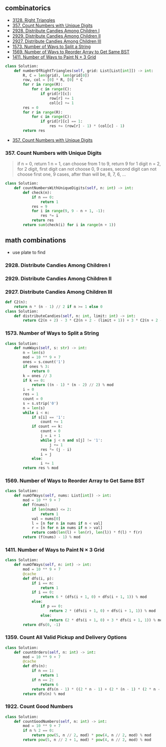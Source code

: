## combinatorics

* [3128. Right Triangles](#3128-right-triangles)
* [357. Count Numbers with Unique Digits](#357-count-numbers-with-unique-digits)
* [2928. Distribute Candies Among Children I](#2928-distribute-candies-among-children-i)
* [2929. Distribute Candies Among Children II](#2929-distribute-candies-among-children-ii)
* [2927. Distribute Candies Among Children III](#2927-distribute-candies-among-children-iii)
* [1573. Number of Ways to Split a String](#1573-number-of-ways-to-split-a-string)
* [1569. Number of Ways to Reorder Array to Get Same BST](#1569-number-of-ways-to-reorder-array-to-get-same-bst)
* [1411. Number of Ways to Paint N × 3 Grid](#1411-number-of-ways-to-paint-n--3-grid)

```python
class Solution:
    def numberOfRightTriangles(self, grid: List[List[int]]) -> int:
        R, C = len(grid), len(grid[0])
        row, col = [0] * R, [0] * C
        for r in range(R):
            for c in range(C):
                if grid[r][c]:
                    row[r] += 1
                    col[c] += 1
        res = 0
        for r in range(R):
            for c in range(C):
                if grid[r][c] == 1:
                    res += (row[r] - 1) * (col[c] - 1)
        return res
```

* [357. Count Numbers with Unique Digits](#357-Count-Numbers-with-Unique-Digits)

### 357. Count Numbers with Unique Digits

> if n = 0, return 1
> n = 1, can choose from 1 to 9, return 9 for 1 digit
> n = 2, for 2 digit, first digit can not choose 0, 9 cases, second digit can not choose
> first one, 9 cases, after than will be, 8, 7, 6, ...

```python
class Solution:
    def countNumbersWithUniqueDigits(self, n: int) -> int:
        def check(n):
            if n == 0:
                return 1
            res = 9
            for i in range(9, 9 - n + 1, -1):
                res *= i
            return res
        return sum(check(i) for i in range(n + 1))
```

## math combinations

- use plate to find 

### 2928. Distribute Candies Among Children I
### 2929. Distribute Candies Among Children II
### 2927. Distribute Candies Among Children III

```python
def C2(n):
    return n * (n - 1) // 2 if n >= 1 else 0
class Solution:
    def distributeCandies(self, n: int, limit: int) -> int:
        return C2(n + 2) - 3 * C2(n + 2 - (limit + 1)) + 3 * C2(n + 2 - 2 * (limit + 1)) - C2(n + 2 - 3 * (limit + 1))
```

### 1573. Number of Ways to Split a String

```python
class Solution:
    def numWays(self, s: str) -> int:
        n = len(s)
        mod = 10 ** 9 + 7
        ones = s.count('1')
        if ones % 3:
            return 0
        k = ones // 3
        if k == 0:
            return ((n - 1) * (n - 2) // 2) % mod
        i = 0
        res = 1
        count = 0
        s = s.strip('0')
        n = len(s)
        while i < n:
            if s[i] == '1':
                count += 1
            if count == k:
                count = 0
                j = i + 1
                while j < n and s[j] != '1':
                    j += 1
                res *= (j - i)
                i = j
            else:
                i += 1
        return res % mod
```

### 1569. Number of Ways to Reorder Array to Get Same BST

```python
class Solution:
    def numOfWays(self, nums: List[int]) -> int:
        mod = 10 ** 9 + 7
        def f(nums):
            if len(nums) <= 2:
                return 1
            val = nums[0]
            l = [n for n in nums if n < val]
            r = [n for n in nums if n > val]
            return comb(len(l) + len(r), len(l)) * f(l) * f(r)
        return (f(nums) - 1) % mod
```


### 1411. Number of Ways to Paint N × 3 Grid

```python
class Solution:
    def numOfWays(self, n: int) -> int:
        mod = 10 ** 9 + 7
        @cache
        def dfs(i, p):
            if i == n:
                return 1
            if i == 0:
                return 6 * (dfs(i + 1, 0) + dfs(i + 1, 1)) % mod
            else:
                if p == 0:
                    return 2 * (dfs(i + 1, 0) + dfs(i + 1, 1)) % mod
                else:
                    return (2 * dfs(i + 1, 0) + 3 * dfs(i + 1, 1)) % mod 
        return dfs(0, -1)
```

### 1359. Count All Valid Pickup and Delivery Options

```python
class Solution:
    def countOrders(self, n: int) -> int:
        mod = 10 ** 9 + 7
        @cache
        def dfs(n):
            if n == 1:
                return 1
            if n == 2:
                return 6
            return dfs(n - 1) * ((2 * n - 1) + (2 * (n - 1) * (2 * n - 1) // 2))
        return dfs(n) % mod
```

### 1922. Count Good Numbers

```python
class Solution:
    def countGoodNumbers(self, n: int) -> int:
        mod = 10 ** 9 + 7
        if n % 2 == 0:
            return pow(5, n // 2, mod) * pow(4, n // 2, mod) % mod
        return pow(5, n // 2 + 1, mod) * pow(4, n // 2, mod) % mod
```